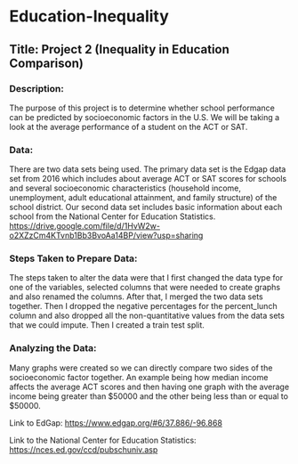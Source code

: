 # Education-Inequality

## Title: Project 2 (Inequality in Education Comparison)

### Description:
The purpose of this project is to determine whether school performance can be predicted by socioeconomic factors in the U.S. We will be taking a look at the average performance of a student on the ACT or SAT.

### Data:
There are two data sets being used. The primary data set is the Edgap data set from 2016 which includes about average ACT or SAT scores for schools and several socioeconomic characteristics (household income, unemployment, adult educational attainment, and family structure) of the school district.
Our second data set includes basic information about each school from the National Center for Education Statistics.
https://drive.google.com/file/d/1HvW2w-o2XZzCm4KTvnb1Bb3BvoAa14BP/view?usp=sharing

### Steps Taken to Prepare Data:
The steps taken to alter the data were that I first changed the data type for one of the variables, selected columns that were needed to create graphs and also renamed the columns. After that, I merged the two data sets together. Then I dropped the negative percentages for the percent_lunch column and also dropped all the non-quantitative values from the data sets that we could impute. Then I created a train test split.

### Analyzing the Data:
Many graphs were created so we can directly compare two sides of the socioeconomic factor together. An example being how median income affects the average ACT scores and then having one graph with the average income being greater than $50000 and the other being less than or equal to $50000.

Link to EdGap: https://www.edgap.org/#6/37.886/-96.868

Link to the National Center for Education Statistics: https://nces.ed.gov/ccd/pubschuniv.asp
